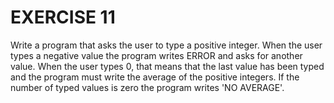 # EXERCISE 11

Write a program that asks the user to type a positive integer. When the user types a negative value the program writes ERROR and asks for another value. When the user types 0, that means that the last value has been typed and the program must write the average of the positive integers. If the number of typed values is zero the program writes 'NO AVERAGE'.